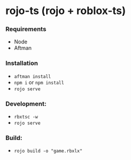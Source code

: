 # rojo-ts (rojo + roblox-ts)

### Requirements
- Node
- Aftman

### Installation
- `aftman install`
- `npm i` or `npm install`
- `rojo serve`

### Development:
- `rbxtsc -w`
- `rojo serve`

### Build:
- `rojo build -o "game.rbxlx"`